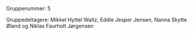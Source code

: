 Gruppenummer: 5 

Gruppedeltagere: Mikkel Hyttel Waltz, Eddie Jesper Jensen, Nanna Skytte Øland og Niklas Faurholt Jørgensen
